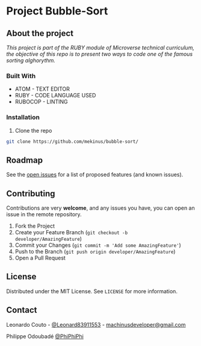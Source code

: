 # Project Bubble-Sort

## About the project

*This project is part of the RUBY module of Microverse technical curriculum, the objective of this repo is to present two ways to code one of the famous sorting alghorythm.*

### Built With
* ATOM - TEXT EDITOR
* RUBY - CODE LANGUAGE USED
* RUBOCOP - LINTING

### Installation

1. Clone the repo
```sh
git clone https://github.com/mekinus/bubble-sort/
```

<!-- ROADMAP -->
## Roadmap

See the [open issues](https://github.com/mekinus/bubble-sort/issues) for a list of proposed features (and known issues).

<!-- CONTRIBUTING -->
## Contributing

Contributions are very **welcome**, and any issues you have, you can open an issue in the remote repository.

1. Fork the Project
2. Create your Feature Branch (`git checkout -b developer/AmazingFeature`)
3. Commit your Changes (`git commit -m 'Add some AmazingFeature'`)
4. Push to the Branch (`git push origin developer/AmazingFeature`)
5. Open a Pull Request

<!-- LICENSE -->
## License

Distributed under the MIT License. See `LICENSE` for more information.

<!-- CONTACT -->
## Contact

Leonardo Couto - [@Leonard83911553](https://twitter.com/Leonardo83911553) - machinusdeveloper@gmail.com

Philippe Odoubadé [@PhiPhiPhi](https://github.com/phiphiphi)
